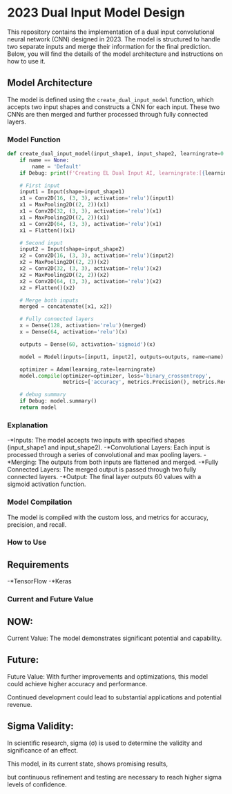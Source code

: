 # 2023 Dual Input Model Design

This repository contains the implementation of a dual input convolutional neural network (CNN) designed in 2023. The model is structured to handle two separate inputs and merge their information for the final prediction. Below, you will find the details of the model architecture and instructions on how to use it.

## Model Architecture

The model is defined using the `create_dual_input_model` function, which accepts two input shapes and constructs a CNN for each input. These two CNNs are then merged and further processed through fully connected layers.

### Model Function

```python
def create_dual_input_model(input_shape1, input_shape2, learningrate=0.001, name=None, Debug=False):
    if name == None:
        name = 'Default'
    if Debug: print(f'Creating EL Dual Input AI, learningrate:[{learningrate}]')

    # First input
    input1 = Input(shape=input_shape1)
    x1 = Conv2D(16, (3, 3), activation='relu')(input1)
    x1 = MaxPooling2D((2, 2))(x1)
    x1 = Conv2D(32, (3, 3), activation='relu')(x1)
    x1 = MaxPooling2D((2, 2))(x1)
    x1 = Conv2D(64, (3, 3), activation='relu')(x1)
    x1 = Flatten()(x1)

    # Second input
    input2 = Input(shape=input_shape2)
    x2 = Conv2D(16, (3, 3), activation='relu')(input2)
    x2 = MaxPooling2D((2, 2))(x2)
    x2 = Conv2D(32, (3, 3), activation='relu')(x2)
    x2 = MaxPooling2D((2, 2))(x2)
    x2 = Conv2D(64, (3, 3), activation='relu')(x2)
    x2 = Flatten()(x2)

    # Merge both inputs
    merged = concatenate([x1, x2])

    # Fully connected layers
    x = Dense(128, activation='relu')(merged)
    x = Dense(64, activation='relu')(x)

    outputs = Dense(60, activation='sigmoid')(x)

    model = Model(inputs=[input1, input2], outputs=outputs, name=name)

    optimizer = Adam(learning_rate=learningrate)
    model.compile(optimizer=optimizer, loss='binary_crossentropy',
                  metrics=['accuracy', metrics.Precision(), metrics.Recall()])

    # debug summary
    if Debug: model.summary()
    return model
```
### Explanation
-*Inputs: The model accepts two inputs with specified shapes (input_shape1 and input_shape2).
-*Convolutional Layers: Each input is processed through a series of convolutional and max pooling layers.
-*Merging: The outputs from both inputs are flattened and merged.
-*Fully Connected Layers: The merged output is passed through two fully connected layers.
-*Output: The final layer outputs 60 values with a sigmoid activation function.


### Model Compilation
The model is compiled with the custom loss, and metrics for accuracy, precision, and recall.

### How to Use

## Requirements
-*TensorFlow
-*Keras

### Current and Future Value
## NOW:

Current Value: The model demonstrates significant potential and capability.

## Future:

Future Value: With further improvements and optimizations, this model could achieve higher accuracy and performance. 

Continued development could lead to substantial applications and potential revenue.

## Sigma Validity:

In scientific research, sigma (σ) is used to determine the validity and significance of an effect. 

This model, in its current state, shows promising results, 

but continuous refinement and testing are necessary to reach higher sigma levels of confidence.
